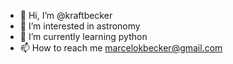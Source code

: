 - 👋 Hi, I’m @kraftbecker
- 👀 I’m interested in astronomy
- 🌱 I’m currently learning python
- 📫 How to reach me marcelokbecker@gmail.com

<!---
kraftbecker/kraftbecker is a ✨ special ✨ repository because its `README.md` (this file) appears on your GitHub profile.
You can click the Preview link to take a look at your changes.
--->
